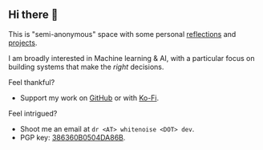 ## Hi there 👋

This is "semi-anonymous" space with some personal [reflections](https://whitenoise.dev/articles) and [projects](https://whitenoise.dev/projects). 

I am broadly interested in Machine learning & AI, with a particular focus on building systems that make the *right* decisions. 

Feel thankful? 
- Support my work on [GitHub](https://github.com/sponsors/DrWhiteNoise) or with [Ko-Fi](https://ko-fi.com/drwhitenoise).

Feel intrigued? 
- Shoot me an email at `dr <AT> whitenoise <DOT> dev`.   
- PGP key: [386360B0504DA86B](https://whitenoise.dev/drwn.asc).

<!--
**DrWhiteNoise/DrWhiteNoise** is a ✨ _special_ ✨ repository because its `README.md` (this file) appears on your GitHub profile.

Here are some ideas to get you started:

- 🔭 I’m currently working on ...
- 🌱 I’m currently learning ...
- 👯 I’m looking to collaborate on ...
- 🤔 I’m looking for help with ...
- 💬 Ask me about ...
- 📫 How to reach me: ...
- 😄 Pronouns: ...
- ⚡ Fun fact: ...
-->
